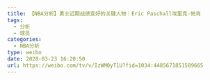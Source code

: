 ```yaml
---
title: 【NBA分析】勇士近期战绩变好的关键人物｜Eric Paschall埃里克·帕肖
tags:
  - 分析
  - 球员
categories:
  - NBA分析
type: weibo
date: 2020-03-23 16:20:50
url: https://weibo.com/tv/v/IzWM0yT1U?fid=1034:4485671851589665
---
```


<!-- more -->
